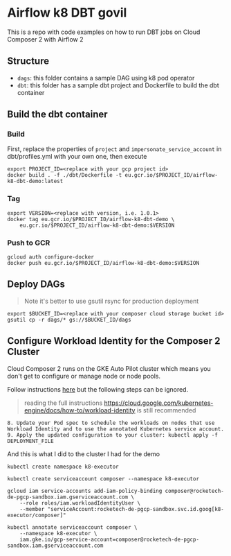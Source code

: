 # Airflow k8 DBT govil
This is a repo with code examples on how to run DBT jobs on Cloud Composer 2 with Airflow 2

## Structure
- `dags`: this folder contains a sample DAG using k8 pod operator
- `dbt`: this folder has a sample dbt project and Dockerfile to build the dbt container

## Build the dbt container

### Build
First, replace the properties of `project` and `impersonate_service_account` in dbt/profiles.yml with your own one, then execute
```
export PROJECT_ID=<replace with your gcp project id>
docker build . -f ./dbt/Dockerfile -t eu.gcr.io/$PROJECT_ID/airflow-k8-dbt-demo:latest
```

### Tag
```
export VERSION=<replace with version, i.e. 1.0.1>
docker tag eu.gcr.io/$PROJECT_ID/airflow-k8-dbt-demo \
    eu.gcr.io/$PROJECT_ID/airflow-k8-dbt-demo:$VERSION
```

### Push to GCR
```
gcloud auth configure-docker
docker push eu.gcr.io/$PROJECT_ID/airflow-k8-dbt-demo:$VERSION
```

## Deploy DAGs
> Note it's better to use gsutil rsync for production deployment
```
export $BUCKET_ID=<replace with your composer cloud storage bucket id>
gsutil cp -r dags/* gs://$BUCKET_ID/dags
```

## Configure Workload Identity for the Composer 2 Cluster
Cloud Composer 2 runs on the GKE Auto Pilot cluster which means you don't get to configure or manage node or node pools. 

Follow instructions [here](https://cloud.google.com/kubernetes-engine/docs/how-to/workload-identity#authenticating_to) but the following steps can be ignored.
> reading the full instructions https://cloud.google.com/kubernetes-engine/docs/how-to/workload-identity is still recommended 
```
8. Update your Pod spec to schedule the workloads on nodes that use Workload Identity and to use the annotated Kubernetes service account.
9. Apply the updated configuration to your cluster: kubectl apply -f DEPLOYMENT_FILE
```

And this is what I did to the cluster I had for the demo
```
kubectl create namespace k8-executor

kubectl create serviceaccount composer --namespace k8-executor

gcloud iam service-accounts add-iam-policy-binding composer@rocketech-de-pgcp-sandbox.iam.gserviceaccount.com \
    --role roles/iam.workloadIdentityUser \
    --member "serviceAccount:rocketech-de-pgcp-sandbox.svc.id.goog[k8-executor/composer]"

kubectl annotate serviceaccount composer \
    --namespace k8-executor \
    iam.gke.io/gcp-service-account=composer@rocketech-de-pgcp-sandbox.iam.gserviceaccount.com
```